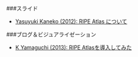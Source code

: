 ###スライド

* [Yasuyuki Kaneko (2012): RIPE Atlas について](http://enog.jp/wp-content/uploads/2012/07/ENOG15_RIPE_Atlas.pdf)

###ブログ＆ビジュアライゼーション

* [K Yamaguchi (2013): RIPE Atlasを導入してみた](http://www.ipnet-lab.jp/post/2013/11/09/ripe-atlas.aspx)
